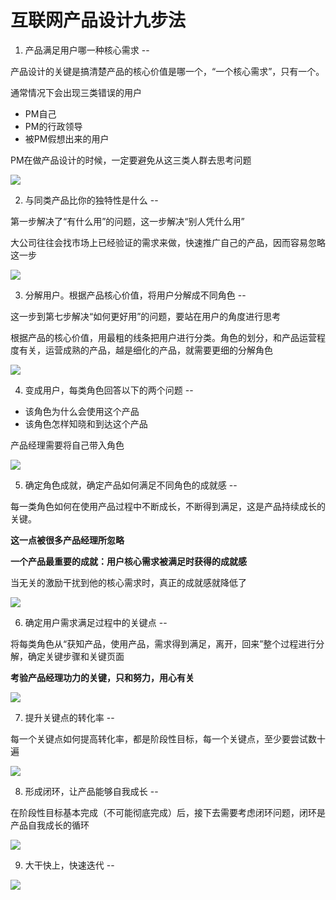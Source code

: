 # 互联网产品设计九步法

1. 产品满足用户哪一种核心需求
--

产品设计的关键是搞清楚产品的核心价值是哪一个，“一个核心需求”，只有一个。

通常情况下会出现三类错误的用户

- PM自己
- PM的行政领导
- 被PM假想出来的用户

PM在做产品设计的时候，一定要避免从这三类人群去思考问题

![](http://imgout.ph.126.net/37948018/0.jpg)

2. 与同类产品比你的独特性是什么
--

第一步解决了“有什么用”的问题，这一步解决“别人凭什么用”

大公司往往会找市场上已经验证的需求来做，快速推广自己的产品，因而容易忽略这一步

![](http://imgout.ph.126.net/37948017/0+28129.jpg)

3. 分解用户。根据产品核心价值，将用户分解成不同角色
--

这一步到第七步解决“如何更好用”的问题，要站在用户的角度进行思考

根据产品的核心价值，用最粗的线条把用户进行分类。角色的划分，和产品运营程度有关，运营成熟的产品，越是细化的产品，就需要更细的分解角色

![](http://imgout.ph.126.net/37948019/0+28229.jpg)

4. 变成用户，每类角色回答以下的两个问题
--

- 该角色为什么会使用这个产品
- 该角色怎样知晓和到达这个产品

产品经理需要将自己带入角色

![](http://imgout.ph.126.net/37948016/0+28329.jpg)

5. 确定角色成就，确定产品如何满足不同角色的成就感
--

每一类角色如何在使用产品过程中不断成长，不断得到满足，这是产品持续成长的关键。

**这一点被很多产品经理所忽略**

**一个产品最重要的成就：用户核心需求被满足时获得的成就感**

当无关的激励干扰到他的核心需求时，真正的成就感就降低了

![](http://imgout.ph.126.net/37948020/0+28429.jpg)

6. 确定用户需求满足过程中的关键点
--

将每类角色从“获知产品，使用产品，需求得到满足，离开，回来”整个过程进行分解，确定关键步骤和关键页面

**考验产品经理功力的关键，只和努力，用心有关**

![](http://imgout.ph.126.net/37948021/0+28529.jpg)

7. 提升关键点的转化率
--

每一个关键点如何提高转化率，都是阶段性目标，每一个关键点，至少要尝试数十遍

![](http://imgout.ph.126.net/37948022/0+28629.jpg)

8. 形成闭环，让产品能够自我成长
--

在阶段性目标基本完成（不可能彻底完成）后，接下去需要考虑闭环问题，闭环是产品自我成长的循环

![](http://imgout.ph.126.net/37948023/0+28729.jpg)

9. 大干快上，快速迭代
--

![](http://imgout.ph.126.net/37948024/0+28829.jpg)

